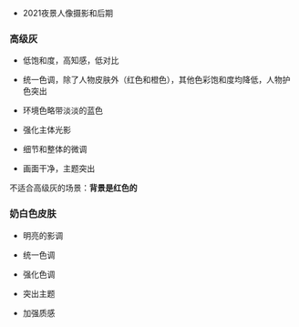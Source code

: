 ###

- 2021夜景人像摄影和后期

### 高级灰

- 低饱和度，高知感，低对比

- 统一色调，除了人物皮肤外（红色和橙色），其他色彩饱和度均降低，人物护色突出

- 环境色略带淡淡的蓝色

- 强化主体光影

- 细节和整体的微调

- 画面干净，主题突出

不适合高级灰的场景：**背景是红色的**

### 奶白色皮肤

- 明亮的影调

- 统一色调

- 强化色调

- 突出主题

- 加强质感


